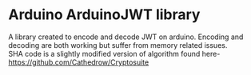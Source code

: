 # Arduino ArduinoJWT library

A library created to encode and decode JWT on arduino. Encoding and decoding are both working but suffer from memory related issues.
<br>
SHA code is a slightly modified version of algorithm found here-
https://github.com/Cathedrow/Cryptosuite
